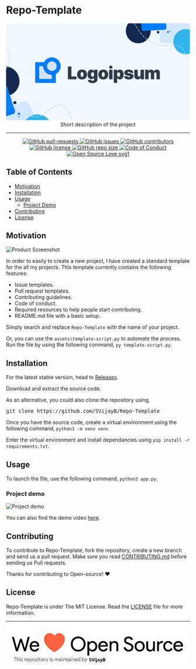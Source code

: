 # Repo-Template

<p align="center">
    <img src="assets/Logo.png" alt="Logo" border="0">
    <br>Short description of the project
</p>

---

<p align="center">
    <a href="https://github.com/SVijayB/Repo-Template/pulls">
        <img src="https://img.shields.io/github/issues-pr/SVijayB/Repo-Template.svg?style=for-the-badge&amp;logo=opencollective" alt="GitHub pull-requests">
    </a>
<a href="https://github.com/SVijayB/Repo-Template/issues">
    <img src="https://img.shields.io/github/issues/SVijayB/Repo-Template.svg?style=for-the-badge&amp;logo=testcafe" alt="GitHub issues">
    </a>
<a href="https://github.com/SVijayB/Repo-Template/graphs/contributors">
    <img src="https://img.shields.io/github/contributors/SVijayB/Repo-Template.svg?style=for-the-badge&amp;logo=bandsintown" alt="GitHub contributors">
    </a>
<a href="https://github.com/SVijayB/Repo-Template/blob/master/LICENSE">
    <img src="https://img.shields.io/github/license/SVijayB/Repo-Template?style=for-the-badge&amp;logo=appveyor" alt="GitHub license">
    </a>
<a href="https://github.com/SVijayB/Repo-Template">
    <img src="https://img.shields.io/github/repo-size/SVijayB/Repo-Template?style=for-the-badge&amp;logo=git" alt="GitHub repo size">
    </a>
<a href="https://github.com/SVijayB/Repo-Template/blob/master/.github/CODE_OF_CONDUCT.md">
    <img src="https://img.shields.io/badge/code%20of-conduct-ff69b4.svg?style=for-the-badge&amp;logo=crowdsource" alt="Code of Conduct">
    </a>
<a href="https://github.com/SVijayB/Repo-Template/blob/master/.github/CONTRIBUTING.md">
    <img src="https://img.shields.io/static/v1?style=for-the-badge&amp;logo=opensourceinitiative&amp;label=Open&amp;message=Source%20%E2%9D%A4%EF%B8%8F&amp;color=blueviolet" alt="Open Source Love svg1">
    </a>
</p>

## Table of Contents

-   [Motivation](#Motivation)
-   [Installation](#Installation)
-   [Usage](#Usage)
    -   [Project Demo](#Demo)
-   [Contributing](#Contributing)
-   [License](#License)

## Motivation

<!--- Insert product screenshot below --->

![Product Screenshot](https://i.ibb.co/y4Bv8WP/codecode.jpg)

<!--- replace with motivation for your project --->

In order to easily to create a new project, I have created a standard template for the all my projects.
This template currently contains the following features:

-   Issue templates.
-   Pull request templates.
-   Contributing guidelines.
-   Code of conduct.
-   Required resources to help people start contributing.
-   README.md file with a basic setup.

Simply search and replace `Repo-Template` with the name of your project.

Or, you can use the `assets\template-script.py` to automate the process.
Run the file by using the following command, `py template-script.py`.

## Installation

<!--- Provide instructions on installing the application --->

For the latest stable version, head to [Releases](https://github.com/SVijayB/Repo-Template/releases).

Download and extract the source code.

As an alternative, you could also clone the repository using,

<pre>
git clone https://github.com/SVijayB/Repo-Template
</pre>

Once you have the source code, create a virtual environment using the following command,
`python3 -m venv venv`

Enter the virtual environment and install dependancies using `pip install -r requirements.txt`.

## Usage

<!--- Provide instructions on how to use the application after installing it --->

To launch the file, use the following command, `python3 app.py`.

<!--- You can also add in screenshots, app demo (Gif format) or even provide link to other resources --->

### Project demo

![Project demo](https://media.giphy.com/media/v1.Y2lkPTc5MGI3NjExMTJlODMxMDg0ZWJjOGFmNTdjYzczZTMwZTIyNzM3YTExZWMxMzM2OCZjdD1n/wwg1suUiTbCY8H8vIA/giphy-downsized-large.gif)

You can also find the demo video [here](https://www.youtube.com/watch?v=QH2-TGUlwu4).

## Contributing

To contribute to Repo-Template, fork the repository, create a new branch and send us a pull request. Make sure you read [CONTRIBUTING.md](https://github.com/SVijayB/Repo-Template/blob/master/.github/CONTRIBUTING.md) before sending us Pull requests.

Thanks for contributing to Open-source! ❤️

## License

Repo-Template is under The MIT License. Read the [LICENSE](https://github.com/SVijayB/Repo-Template/blob/master/LICENSE) file for more information.

---

<img src="assets/footercredits.png" width = "600px">
